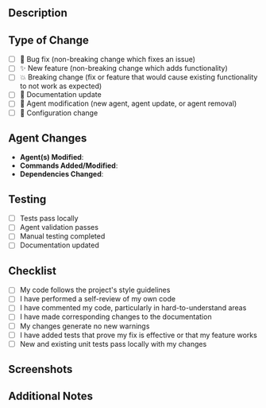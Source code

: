 ## Description
<!-- Describe your changes in detail -->

## Type of Change
- [ ] 🐛 Bug fix (non-breaking change which fixes an issue)
- [ ] ✨ New feature (non-breaking change which adds functionality)
- [ ] 💥 Breaking change (fix or feature that would cause existing functionality to not work as expected)
- [ ] 📝 Documentation update
- [ ] 🤖 Agent modification (new agent, agent update, or agent removal)
- [ ] 🔧 Configuration change

## Agent Changes
<!-- If this PR involves agent changes, fill out this section -->
- **Agent(s) Modified**: 
- **Commands Added/Modified**: 
- **Dependencies Changed**: 

## Testing
- [ ] Tests pass locally
- [ ] Agent validation passes
- [ ] Manual testing completed
- [ ] Documentation updated

## Checklist
- [ ] My code follows the project's style guidelines
- [ ] I have performed a self-review of my own code
- [ ] I have commented my code, particularly in hard-to-understand areas
- [ ] I have made corresponding changes to the documentation
- [ ] My changes generate no new warnings
- [ ] I have added tests that prove my fix is effective or that my feature works
- [ ] New and existing unit tests pass locally with my changes

## Screenshots
<!-- If applicable, add screenshots to help explain your changes -->

## Additional Notes
<!-- Any additional information that reviewers should know -->
